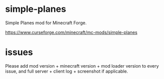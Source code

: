 # simple-planes
Simple Planes mod for Minecraft Forge.

https://www.curseforge.com/minecraft/mc-mods/simple-planes

# issues
Please add mod version + minecraft version + mod loader version to every issue, and full server + client log + screenshot if applicable. 
